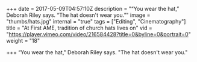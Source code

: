 +++
date = 2017-05-09T04:57:10Z
description = "“You wear the hat,” Deborah Riley says. “The hat doesn't wear you.”"
image = "thumbs/hats.jpg"
internal = "true"
tags = ["Editing", "Cinematography"]
title = "At First AME, tradition of church hats lives on"
vid = "https://player.vimeo.com/video/216584428?title=0&byline=0&portrait=0"
weight = "18"

+++
“You wear the hat," Deborah Riley says. "The hat doesn't wear you."